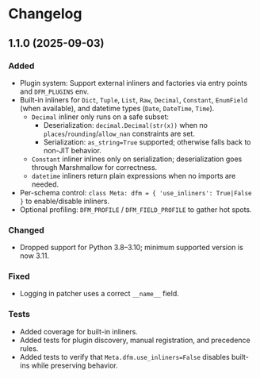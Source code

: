 # Changelog

## 1.1.0 (2025-09-03)

### Added
- Plugin system: Support external inliners and factories via entry points and `DFM_PLUGINS` env.
- Built-in inliners for `Dict`, `Tuple`, `List`, `Raw`, `Decimal`, `Constant`, `EnumField` (when available), and datetime types (`Date`, `DateTime`, `Time`).
  - `Decimal` inliner only runs on a safe subset:
    - Deserialization: `decimal.Decimal(str(x))` when no `places`/`rounding`/`allow_nan` constraints are set.
    - Serialization: `as_string=True` supported; otherwise falls back to non-JIT behavior.
  - `Constant` inliner inlines only on serialization; deserialization goes through Marshmallow for correctness.
  - `datetime` inliners return plain expressions when no imports are needed.
- Per-schema control: `class Meta: dfm = { 'use_inliners': True|False }` to enable/disable inliners.
- Optional profiling: `DFM_PROFILE` / `DFM_FIELD_PROFILE` to gather hot spots.

### Changed
- Dropped support for Python 3.8–3.10; minimum supported version is now 3.11.

### Fixed
- Logging in patcher uses a correct `__name__` field.

### Tests
- Added coverage for built-in inliners.
- Added tests for plugin discovery, manual registration, and precedence rules.
- Added tests to verify that `Meta.dfm.use_inliners=False` disables built-ins while preserving behavior.
